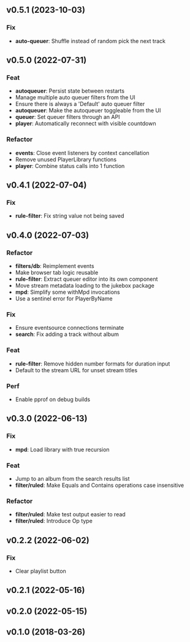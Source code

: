 ## v0.5.1 (2023-10-03)

### Fix

- **auto-queuer**: Shuffle instead of random pick the next track

## v0.5.0 (2022-07-31)

### Feat

- **autoqueuer**: Persist state between restarts
- Manage multiple auto queuer filters from the UI
- Ensure there is always a 'Default' auto queuer filter
- **autoqueuer**: Make the autoqueuer toggleable from the UI
- **queuer**: Set queuer filters through an API
- **player**: Automatically reconnect with visible countdown

### Refactor

- **events**: Close event listeners by context cancellation
- Remove unused PlayerLibrary functions
- **player**: Combine status calls into 1 function

## v0.4.1 (2022-07-04)

### Fix

- **rule-filter**: Fix string value not being saved

## v0.4.0 (2022-07-03)

### Refactor

- **filters/db**: Reimplement events
- Make browser tab logic reusable
- **rule-filter**: Extract queuer editor into its own component
- Move stream metadata loading to the jukebox package
- **mpd**: Simplify some withMpd invocations
- Use a sentinel error for PlayerByName

### Fix

- Ensure eventsource connections terminate
- **search**: Fix adding a track without album

### Feat

- **rule-filter**: Remove hidden number formats for duration input
- Default to the stream URL for unset stream titles

### Perf

- Enable pprof on debug builds

## v0.3.0 (2022-06-13)

### Fix

- **mpd**: Load library with true recursion

### Feat

- Jump to an album from the search results list
- **filter/ruled**: Make Equals and Contains operations case insensitive

### Refactor

- **filter/ruled**: Make test output easier to read
- **filter/ruled**: Introduce Op type

## v0.2.2 (2022-06-02)

### Fix

- Clear playlist button

## v0.2.1 (2022-05-16)

## v0.2.0 (2022-05-15)

## v0.1.0 (2018-03-26)
